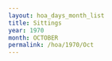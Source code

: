 ```yaml
---
layout: hoa_days_month_list
title: Sittings
year: 1970
month: OCTOBER
permalink: /hoa/1970/Oct
---
```

